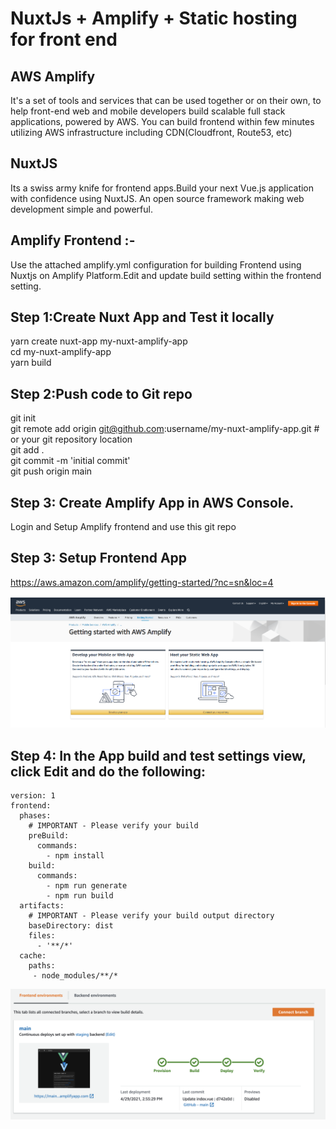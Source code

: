# NuxtJs + Amplify + Static hosting for front end

## AWS Amplify
It's a set of tools and services that can be used together or on their own, to help front-end web and mobile developers build scalable full stack applications, 
powered by AWS. You can build frontend within few minutes utilizing AWS infrastructure including CDN(Cloudfront, Route53, etc)

## NuxtJS
Its a swiss army knife for frontend apps.Build your next Vue.js application with confidence using NuxtJS. An open source framework making web development simple and powerful.

## Amplify Frontend :-
Use the attached amplify.yml configuration for building Frontend using Nuxtjs on Amplify Platform.Edit and update build setting within the frontend setting.


## Step 1:Create Nuxt App and Test it locally
yarn create nuxt-app my-nuxt-amplify-app\
cd my-nuxt-amplify-app\
yarn build

## Step 2:Push code to Git repo
git init\
git remote add origin git@github.com:username/my-nuxt-amplify-app.git # or your git repository location\
git add .\
git commit -m 'initial commit'\
git push origin main

## Step 3: Create Amplify App in AWS Console.

Login and Setup Amplify frontend and use this git repo


## Step 3: Setup Frontend App
https://aws.amazon.com/amplify/getting-started/?nc=sn&loc=4

<img src="https://raw.githubusercontent.com/sarfarazengglb/amplify-nuxt-static-hosting/main/app_2.PNG">

## Step 4: In the App build and test settings view, click Edit and do the following:

```
version: 1
frontend:
  phases:
    # IMPORTANT - Please verify your build 
    preBuild:
      commands: 
        - npm install
    build:
      commands: 
        - npm run generate
        - npm run build
  artifacts:
    # IMPORTANT - Please verify your build output directory
    baseDirectory: dist
    files:
      - '**/*'
  cache:
    paths:
     - node_modules/**/*
```

<img src="https://raw.githubusercontent.com/sarfarazengglb/amplify-nuxt-static-hosting/main/App.png">


